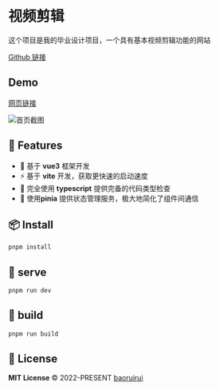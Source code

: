 # 视频剪辑
这个项目是我的毕业设计项目，一个具有基本视频剪辑功能的网站

[Github 链接](https://github.com/BRR-bupt/bupt-yi)

## Demo
[网页链接](https://buptyi.xyz)

![首页截图](https://buptyi.xyz:5000/video.png)


## 🚀 Features

- 🎪 基于 **vue3** 框架开发
- ⚡ 基于 **vite** 开发，获取更快速的启动速度
- 🦾 完全使用 **typescript** 提供完备的代码类型检查
- 🔋 使用**pinia** 提供状态管理服务，极大地简化了组件间通信

## 📦 Install
```bash
pnpm install
```

## 🦄  serve
```bash
pnpm run dev
```

## 🧱  build
```bash
pnpm run build
```

## 📄 License

**MIT License** © 2022-PRESENT [baoruirui](https://github.com/BRR-bupt)




